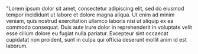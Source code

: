 "Lorem ipsum dolor sit amet, consectetur adipiscing elit,
 sed do eiusmod tempor incididunt ut labore et dolore magna
 aliqua. Ut enim ad minim veniam, quis nostrud exercitation 
 ullamco laboris nisi ut aliquip ex ea commodo consequat. Duis 
 aute irure dolor in reprehenderit in voluptate velit esse 
 cillum dolore eu fugiat nulla pariatur. Excepteur sint 
 occaecat cupidatat non proident, sunt in culpa qui officia 
 deserunt mollit anim id est laborum.
                                       